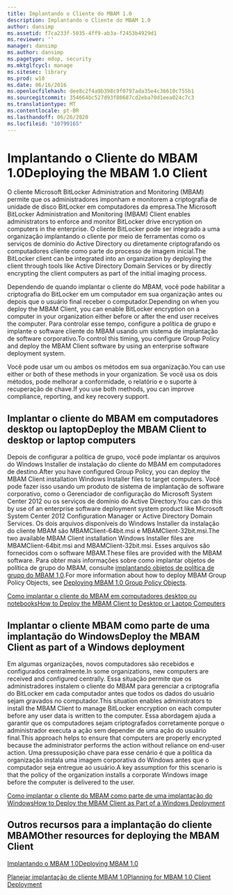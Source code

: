 ```yaml
---
title: Implantando o Cliente do MBAM 1.0
description: Implantando o Cliente do MBAM 1.0
author: dansimp
ms.assetid: f7ca233f-5035-4ff9-ab3a-f2453b4929d1
ms.reviewer: ''
manager: dansimp
ms.author: dansimp
ms.pagetype: mdop, security
ms.mktglfcycl: manage
ms.sitesec: library
ms.prod: w10
ms.date: 06/16/2016
ms.openlocfilehash: dee8c2f4a9b398c9f0797ada35e4c36610c755b1
ms.sourcegitcommit: 354664bc527d93f80687cd2eba70d1eea024c7c3
ms.translationtype: MT
ms.contentlocale: pt-BR
ms.lasthandoff: 06/26/2020
ms.locfileid: "10799165"
---
```

# <span data-ttu-id="522b1-103">Implantando o Cliente do MBAM 1.0</span><span class="sxs-lookup"><span data-stu-id="522b1-103">Deploying the MBAM 1.0 Client</span></span>


<span data-ttu-id="522b1-104">O cliente Microsoft BitLocker Administration and Monitoring (MBAM) permite que os administradores imponham e monitorem a criptografia de unidade de disco BitLocker em computadores da empresa.</span><span class="sxs-lookup"><span data-stu-id="522b1-104">The Microsoft BitLocker Administration and Monitoring (MBAM) Client enables administrators to enforce and monitor BitLocker drive encryption on computers in the enterprise.</span></span> <span data-ttu-id="522b1-105">O cliente BitLocker pode ser integrado a uma organização implantando o cliente por meio de ferramentas como os serviços de domínio do Active Directory ou diretamente criptografando os computadores cliente como parte do processo de imagem inicial.</span><span class="sxs-lookup"><span data-stu-id="522b1-105">The BitLocker client can be integrated into an organization by deploying the client through tools like Active Directory Domain Services or by directly encrypting the client computers as part of the initial imaging process.</span></span>

<span data-ttu-id="522b1-106">Dependendo de quando implantar o cliente do MBAM, você pode habilitar a criptografia do BitLocker em um computador em sua organização antes ou depois que o usuário final receber o computador.</span><span class="sxs-lookup"><span data-stu-id="522b1-106">Depending on when you deploy the MBAM Client, you can enable BitLocker encryption on a computer in your organization either before or after the end user receives the computer.</span></span> <span data-ttu-id="522b1-107">Para controlar esse tempo, configure a política de grupo e implante o software cliente do MBAM usando um sistema de implantação de software corporativo.</span><span class="sxs-lookup"><span data-stu-id="522b1-107">To control this timing, you configure Group Policy and deploy the MBAM Client software by using an enterprise software deployment system.</span></span>

<span data-ttu-id="522b1-108">Você pode usar um ou ambos os métodos em sua organização.</span><span class="sxs-lookup"><span data-stu-id="522b1-108">You can use either or both of these methods in your organization.</span></span> <span data-ttu-id="522b1-109">Se você usa os dois métodos, pode melhorar a conformidade, o relatório e o suporte à recuperação de chave.</span><span class="sxs-lookup"><span data-stu-id="522b1-109">If you use both methods, you can improve compliance, reporting, and key recovery support.</span></span>

## <span data-ttu-id="522b1-110">Implantar o cliente do MBAM em computadores desktop ou laptop</span><span class="sxs-lookup"><span data-stu-id="522b1-110">Deploy the MBAM Client to desktop or laptop computers</span></span>


<span data-ttu-id="522b1-111">Depois de configurar a política de grupo, você pode implantar os arquivos do Windows Installer de instalação do cliente do MBAM em computadores de destino.</span><span class="sxs-lookup"><span data-stu-id="522b1-111">After you have configured Group Policy, you can deploy the MBAM Client installation Windows Installer files to target computers.</span></span> <span data-ttu-id="522b1-112">Você pode fazer isso usando um produto de sistema de implantação de software corporativo, como o Gerenciador de configuração do Microsoft System Center 2012 ou os serviços de domínio do Active Directory.</span><span class="sxs-lookup"><span data-stu-id="522b1-112">You can do this by use of an enterprise software deployment system product like Microsoft System Center 2012 Configuration Manager or Active Directory Domain Services.</span></span> <span data-ttu-id="522b1-113">Os dois arquivos disponíveis do Windows Installer da instalação do cliente MBAM são MBAMClient-64bit.msi e MBAMClient-32bit.msi.</span><span class="sxs-lookup"><span data-stu-id="522b1-113">The two available MBAM Client installation Windows Installer files are MBAMClient-64bit.msi and MBAMClient-32bit.msi.</span></span> <span data-ttu-id="522b1-114">Esses arquivos são fornecidos com o software MBAM.</span><span class="sxs-lookup"><span data-stu-id="522b1-114">These files are provided with the MBAM software.</span></span> <span data-ttu-id="522b1-115">Para obter mais informações sobre como implantar objetos de política de grupo do MBAM, consulte [implantando objetos de política de grupo do MBAM 1,0](deploying-mbam-10-group-policy-objects.md).</span><span class="sxs-lookup"><span data-stu-id="522b1-115">For more information about how to deploy MBAM Group Policy Objects, see [Deploying MBAM 1.0 Group Policy Objects](deploying-mbam-10-group-policy-objects.md).</span></span>

[<span data-ttu-id="522b1-116">Como implantar o cliente do MBAM em computadores desktop ou notebooks</span><span class="sxs-lookup"><span data-stu-id="522b1-116">How to Deploy the MBAM Client to Desktop or Laptop Computers</span></span>](how-to-deploy-the-mbam-client-to-desktop-or-laptop-computers-mbam-1.md)

## <span data-ttu-id="522b1-117">Implantar o cliente MBAM como parte de uma implantação do Windows</span><span class="sxs-lookup"><span data-stu-id="522b1-117">Deploy the MBAM Client as part of a Windows deployment</span></span>


<span data-ttu-id="522b1-118">Em algumas organizações, novos computadores são recebidos e configurados centralmente.</span><span class="sxs-lookup"><span data-stu-id="522b1-118">In some organizations, new computers are received and configured centrally.</span></span> <span data-ttu-id="522b1-119">Essa situação permite que os administradores instalem o cliente do MBAM para gerenciar a criptografia do BitLocker em cada computador antes que todos os dados do usuário sejam gravados no computador.</span><span class="sxs-lookup"><span data-stu-id="522b1-119">This situation enables administrators to install the MBAM Client to manage BitLocker encryption on each computer before any user data is written to the computer.</span></span> <span data-ttu-id="522b1-120">Essa abordagem ajuda a garantir que os computadores sejam criptografados corretamente porque o administrador executa a ação sem depender de uma ação do usuário final.</span><span class="sxs-lookup"><span data-stu-id="522b1-120">This approach helps to ensure that computers are properly encrypted because the administrator performs the action without reliance on end-user action.</span></span> <span data-ttu-id="522b1-121">Uma pressuposição chave para esse cenário é que a política da organização instala uma imagem corporativa do Windows antes que o computador seja entregue ao usuário.</span><span class="sxs-lookup"><span data-stu-id="522b1-121">A key assumption for this scenario is that the policy of the organization installs a corporate Windows image before the computer is delivered to the user.</span></span>

[<span data-ttu-id="522b1-122">Como implantar o cliente do MBAM como parte de uma implantação do Windows</span><span class="sxs-lookup"><span data-stu-id="522b1-122">How to Deploy the MBAM Client as Part of a Windows Deployment</span></span>](how-to-deploy-the-mbam-client-as-part-of-a-windows-deployment-mbam-1.md)

## <span data-ttu-id="522b1-123">Outros recursos para a implantação do cliente MBAM</span><span class="sxs-lookup"><span data-stu-id="522b1-123">Other resources for deploying the MBAM Client</span></span>


[<span data-ttu-id="522b1-124">Implantando o MBAM 1.0</span><span class="sxs-lookup"><span data-stu-id="522b1-124">Deploying MBAM 1.0</span></span>](deploying-mbam-10.md)

[<span data-ttu-id="522b1-125">Planejar implantação de cliente MBAM 1.0</span><span class="sxs-lookup"><span data-stu-id="522b1-125">Planning for MBAM 1.0 Client Deployment</span></span>](planning-for-mbam-10-client-deployment.md)

 

 





